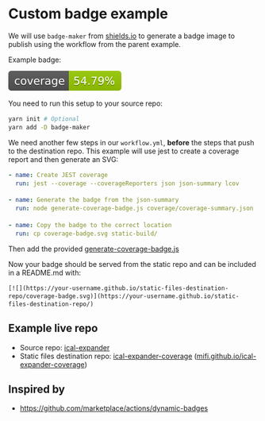 # Custom badge example

We will use `badge-maker` from [shields.io](https://github.com/badges/shields) to generate a badge image to publish using the workflow from the parent example.

Example badge:

![](example.svg)

You need to run this setup to your source repo:

```bash
yarn init # Optional
yarn add -D badge-maker
```

We need another few steps in our `workflow.yml`, **before** the steps that push to the destination repo. This example will use jest to create a coverage report and then generate an SVG:

```yml
- name: Create JEST coverage
  run: jest --coverage --coverageReporters json json-summary lcov

- name: Generate the badge from the json-summary
  run: node generate-coverage-badge.js coverage/coverage-summary.json

- name: Copy the badge to the correct location
  run: cp coverage-badge.svg static-build/
```

Then add the provided [generate-coverage-badge.js](generate-coverage-badge.js)

Now your badge should be served from the static repo and can be included in a README.md with:
```
[![](https://your-username.github.io/static-files-destination-repo/coverage-badge.svg)](https://your-username.github.io/static-files-destination-repo/)
```

## Example live repo

- Source repo: [ical-expander](https://github.com/mifi/ical-expander)
- Static files destination repo: [ical-expander-coverage](https://github.com/mifi/ical-expander-coverage) ([mifi.github.io/ical-expander-coverage](https://mifi.github.io/ical-expander-coverage/ical-expander))

## Inspired by

- https://github.com/marketplace/actions/dynamic-badges